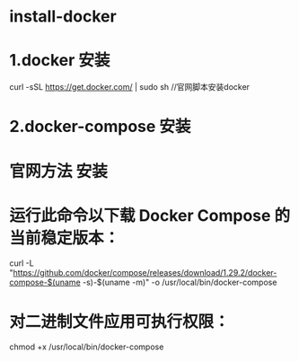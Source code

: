 # install-docker
# 1.docker 安装
curl -sSL https://get.docker.com/ | sudo sh     //官网脚本安装docker



# 2.docker-compose 安装
# 官网方法 安装
# 运行此命令以下载 Docker Compose 的当前稳定版本：
curl -L "https://github.com/docker/compose/releases/download/1.29.2/docker-compose-$(uname -s)-$(uname -m)" -o /usr/local/bin/docker-compose

# 对二进制文件应用可执行权限：
chmod +x /usr/local/bin/docker-compose
